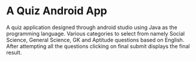 # A Quiz Android App
A quiz application designed through android studio using Java as the programming language. Various categories to select from namely Social Science, General Science, GK and Aptitude questions based on English. 
After attempting all the questions clicking on final submit displays the final result. 
